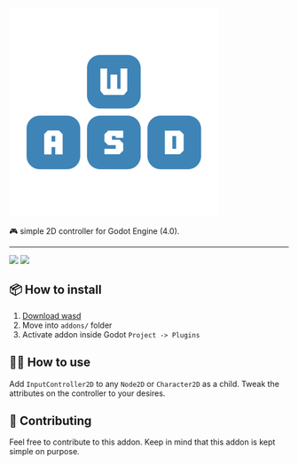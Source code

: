 ![logo](icon.svg)

🎮 simple 2D controller for Godot Engine (4.0).

---

![](https://img.shields.io/badge/Godot%20Compatible-4.0%2B-%234385B5) [![](https://img.shields.io/discord/785246324793540608.svg?label=&logo=discord&logoColor=ffffff&color=7389D8&labelColor=6A7EC2)](https://discord.com/invite/CKBuE5djXe)

## 📦 How to install

1. [Download wasd](https://github.com/bitbrain/wasd/releases)
2. Move into `addons/` folder
3. Activate addon inside Godot `Project -> Plugins`

## 🏃‍♂️ How to use

Add `InputController2D` to any `Node2D` or `Character2D` as a child. Tweak the attributes on the controller to your desires.

## 🍻 Contributing

Feel free to contribute to this addon. Keep in mind that this addon is kept simple on purpose.
